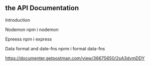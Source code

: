 <h2> the API  Documentation</h2>
Introduction

Nodemon npm i nodemon

Epreess npm i express

Data format and date-fns nprm i format data-fns 

https://documenter.getpostman.com/view/36675650/2sA3dvmDDY
